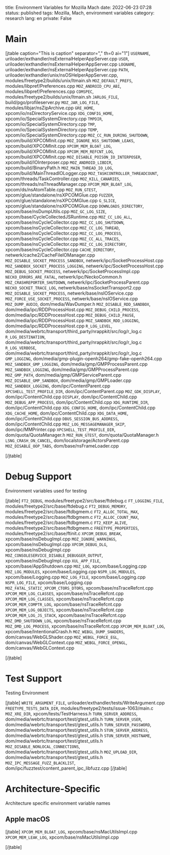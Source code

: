 title: Environment Variables for Mozilla Mach
date: 2022-06-23 07:28
status: published
tags: Mozilla, Mach, environment variables
category: research
lang: en
private: False


# Main

[jtable caption="This is caption" separator="," th=0 ai="1"]
`USERNAME`, uriloader/exthandler/nsExternalHelperAppServer.cpp
`USER`, uriloader/exthandler/nsExternalHelperAppServer.cpp
`LOGNAME`, uriloader/exthandler/nsExternalHelperAppServer.cpp
`PATH`, uriloader/exthandler/unix/nsOSHelperAppServer.cpp, modules/freetype2/builds/unix/ltmain.sh
`MOZ_DEFAULT_PREFS`, modules/libpref/Preferences.cpp
`MOZ_ANDROID_CPU_ABI`, modules/libpref/Preferences.cpp
`COMSPEC`, modules/freetype2/builds/unix/ltmain.sh
`JARLOG_FILE`, build/pgo/profileserver.py
`MOZ_JAR_LOG_FILE`, modules/libjar/nsZipArchive.cpp
`GRE_HOME`, xpcom/io/nsDirectoryService.cpp
`XDG_CONFIG_HOME`, xpcom/io/SpecialSystemDirectory.cpp
`TMPDIR`, xpcom/io/SpecialSystemDirectory.cpp
`TMP`, xpcom/io/SpecialSystemDirectory.cpp
`TEMP`, xpcom/io/SpecialSystemDirectory.cpp
`MOZ_CC_RUN_DURING_SHUTDOWN`, xpcom/build/XPCOMInit.cpp
`MOZ_IGNORE_NSS_SHUTDOWN_LEAKS`, xpcom/build/XPCOMInit.cpp
`XPCOM_MEM_BLOAT_LOG`, xpcom/build/XPCOMInit.cpp
`XPCOM_MEM_REFCNT_LOG`, xpcom/build/XPCOMInit.cpp
`MOZ_DISABLE_POISON_IO_INTERPOSER`, xpcom/build/IOInterposer.cpp
`MOZ_ANDROID_LIBDIR`, xpcom/build/BinaryPath.h
`MOZ_MAIN_THREAD_IO_LOG`, xpcom/build/MainThreadIOLogger.cpp
`MOZ_TASKCONTROLLER_THREADCOUNT`, xpcom/threads/TaskController.cpp
`MOZ_KILL_CANARIES`, xpcom/threads/nsThreadManager.cpp
`XPCOM_MEM_BLOAT_LOG`, xpcom/ds/nsAtomTable.cpp
`MOZ_RUN_GTEST`, xpcom/glue/standalone/nsXPCOMGlue.cpp
`FUZZER`, xpcom/glue/standalone/nsXPCOMGlue.cpp
`G_SLICE`, xpcom/glue/standalone/nsXPCOMGlue.cpp
`DOWNLOADS_DIRECTORY`, xpcom/base/nsDumpUtils.cpp
`MOZ_GC_LOG_SIZE`, xpcom/base/CycleCollectedJSRuntime.cpp
`MOZ_CC_LOG_ALL`, xpcom/base/nsCycleCollector.cpp
`MOZ_CC_LOG_SHUTDOWN`, xpcom/base/nsCycleCollector.cpp
`MOZ_CC_LOG_THREAD`, xpcom/base/nsCycleCollector.cpp
`MOZ_CC_LOG_PROCESS`, xpcom/base/nsCycleCollector.cpp
`MOZ_CC_ALL_TRACES`, xpcom/base/nsCycleCollector.cpp
`MOZ_CC_LOG_DIRECTORY`, xpcom/base/nsCycleCollector.cpp
`CACHE_DIRECTORY`, netwerk/cache2/CacheFileIOManager.cpp
`MOZ_DISABLE_SOCKET_PROCESS_SANDBOX`, netwerk/ipc/SocketProcessHost.cpp
`MOZ_SANDBOX_SOCKET_PROCESS_LOGGING`, netwerk/ipc/SocketProcessHost.cpp
`MOZ_DEBUG_SOCKET_PROCESS`, netwerk/ipc/SocketProcessImpl.cpp
`NECKO_ERRORS_ARE_FATAL`, netwerk/ipc/NeckoCommon.h
`MOZ_CRASHREPORTER_SHUTDOWN`, netwerk/ipc/SocketProcessParent.cpp
`NECKO_SOCKET_TRACE_LOG`, netwerk/base/nsSocketTransport2.cpp
`MOZ_DISABLE_SOCKET_PROCESS`, netwerk/base/nsIOService.cpp
`MOZ_FORCE_USE_SOCKET_PROCESS`, netwerk/base/nsIOService.cpp
`MOZ_DUMP_AUDIO`, dom/media/WavDumper.h
`MOZ_DISABLE_RDD_SANDBOX`, dom/media/ipc/RDDProcessHost.cpp
`MOZ_DEBUG_CHILD_PROCESS`, dom/media/ipc/RDDProcessHost.cpp
`MOZ_DEBUG_CHILD_PAUSE`, dom/media/ipc/RDDProcessHost.cpp
`MOZ_SANDBOX_RDD_LOGGING`, dom/media/ipc/RDDProcessHost.cpp
`R_LOG_LEVEL`, dom/media/webrtc/transport/third_party/nrappkit/src/log/r_log.c
`R_LOG_DESTINATION`, dom/media/webrtc/transport/third_party/nrappkit/src/log/r_log.c
`R_LOG_VERBOSE`, dom/media/webrtc/transport/third_party/nrappkit/src/log/r_log.c
`GMP_LOGGING`, dom/media/gmp-plugin-openh264/gmp-fake-openh264.cpp
`MOZ_SANDBOX_GMP_LOGGING`, dom/media/gmp/GMPProcessParent.cpp
`MOZ_SANDBOX_LOGGING`, dom/media/gmp/GMPProcessParent.cpp
`MOZ_GMP_PATH`, dom/media/gmp/GMPServiceParent.cpp
`MOZ_DISABLE_GMP_SANDBOX`, dom/media/gmp/GMPLoader.cpp
`MOZ_SANDBOX_LOGGING`, dom/ipc/ContentParent.cpp
`XPCSHELL_TEST_PROFILE_DIR`, dom/ipc/ContentParent.cpp
`MOZ_GDK_DISPLAY`, dom/ipc/ContentChild.cpp
`DISPLAY`, dom/ipc/ContentChild.cpp
`MOZ_DEBUG_APP_PROCESS`, dom/ipc/ContentChild.cpp
`XDG_RUNTIME_DIR`, dom/ipc/ContentChild.cpp
`XDG_CONFIG_HOME`, dom/ipc/ContentChild.cpp
`XDG_CACHE_HOME`, dom/ipc/ContentChild.cpp
`XDG_DATA_HOME`, dom/ipc/ContentChild.cpp
`DBUS_SESSION_BUS_ADDRESS`, dom/ipc/ContentChild.cpp
`MOZ_LOG_MESSAGEMANAGER_SKIP`, dom/ipc/MMPrinter.cpp
`XPCSHELL_TEST_PROFILE_DIR`, dom/quota/QuotaManager.h
`MOZ_RUN_GTEST`, dom/quota/QuotaManager.h
`LSNG_CRASH_ON_CANCEL`, dom/localstorage/ActorsParent.cpp
`MOZ_DISABLE_OOP_TABS`, dom/base/nsFrameLoader.cpp

[/jtable]

# Debug Support
Environment variables used for testing

[jtable]
`FT2_DEBUG`, modules/freetype2/src/base/ftdebug.c
`FT_LOGGING_FILE`, modules/freetype2/src/base/ftdebug.c
`FT2_DEBUG_MEMORY`, modules/freetype2/src/base/ftdbgmem.c
`FT2_ALLOC_TOTAL_MAX`, modules/freetype2/src/base/ftdbgmem.c
`FT2_ALLOC_COUNT_MAX`, modules/freetype2/src/base/ftdbgmem.c
`FT2_KEEP_ALIVE`, modules/freetype2/src/base/ftdbgmem.c
`FREETYPE_PROPERTIES`, modules/freetype2/src/base/ftinit.c
`XPCOM_DEBUG_BREAK`, xpcom/base/nsDebugImpl.cpp
`MOZ_IGNORE_WARNINGS`, xpcom/base/nsDebugImpl.cpp
`XPCOM_DEBUG_DLG`, xpcom/base/nsDebugImpl.cpp
`MOZ_CONSOLESERVICE_DISABLE_DEBUGGER_OUTPUT`, xpcom/base/nsDebugImpl.cpp
`XUL_APP_FILE`, xpcom/base/AppShutdown.cpp
`MOZ_LOG`, xpcom/base/Logging.cpp
`MOZ_LOG_MODULES`, xpcom/base/Logging.cpp
`NSPR_LOG_MODULES`, xpcom/base/Logging.cpp
`MOZ_LOG_FILE`, xpcom/base/Logging.cpp
`NSPR_LOG_FILE`, xpcom/base/Logging.cpp
`MOZ_FATAL_STATIC_XPCOM_CTORS_DTORS`, xpcom/base/nsTraceRefcnt.cpp
`XPCOM_MEM_LOG_CLASSES`, xpcom/base/nsTraceRefcnt.cpp
`XPCOM_MEM_LOG_CLASSES`, xpcom/base/nsTraceRefcnt.cpp
`XPCOM_MEM_COMPTR_LOG`, xpcom/base/nsTraceRefcnt.cpp
`XPCOM_MEM_LOG_OBJECTS`, xpcom/base/nsTraceRefcnt.cpp
`XPCOM_MEM_LOG_JS_STACK`, xpcom/base/nsTraceRefcnt.cpp
`MOZ_DMD_SHUTDOWN_LOG`, xpcom/base/nsTraceRefcnt.cpp
`MOZ_DMD_LOG_PROCESS`, xpcom/base/nsTraceRefcnt.cpp
`XPCOM_MEM_BLOAT_LOG`, xpcom/base/IntentionalCrash.h
`MOZ_WEBGL_DUMP_SHADERS`, dom/canvas/WebGLShader.cpp
`MOZ_WEBGL_FORCE_EGL`, dom/canvas/WebGLContext.cpp
`MOZ_WEBGL_FORCE_OPENGL`, dom/canvas/WebGLContext.cpp

[/jtable]

# Test Support
Testing Environment

[jtable]
`WRITE_ARGUMENT_FILE`, uriloader/exthandler/tests/WriteArgument.cpp
`FREETYPE_TESTS_DATA_DIR`, modules/freetype2/tests/issue-1063/main.c
`MOZ_XRE_DIR`, xpcom/tests/TestHarness.h
`TURN_SERVER_ADDRESS`, dom/media/webrtc/transport/test/gtest_utils.h
`TURN_SERVER_USER`, dom/media/webrtc/transport/test/gtest_utils.h
`TURN_SERVER_PASSWORD`, dom/media/webrtc/transport/test/gtest_utils.h
`STUN_SERVER_ADDRESS`, dom/media/webrtc/transport/test/gtest_utils.h
`STUN_SERVER_HOSTNAME`, dom/media/webrtc/transport/test/gtest_utils.h
`MOZ_DISABLE_NONLOCAL_CONNECTIONS`, dom/media/webrtc/transport/test/gtest_utils.h
`MOZ_UPLOAD_DIR`, dom/media/webrtc/transport/test/gtest_utils.h
`MOZ_IPC_MESSAGE_FUZZ_BLACKLIST`, dom/ipc/fuzztest/content_parent_ipc_libfuzz.cpp
[/jtable]

# Architecture-Specific
Architecture specific environment variable names

## Apple macOS
[jtable]
`XPCOM_MEM_BLOAT_LOG`, xpcom/base/nsMacUtilsImpl.cpp
`XPCOM_MEM_LEAK_LOG`, xpcom/base/nsMacUtilsImpl.cpp

[/jtable]
